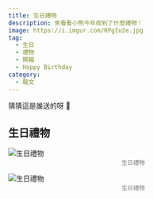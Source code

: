 ```yaml
---
title: 生日禮物
description: 來看看小熊今年收到了什麼禮物！
image: https://i.imgur.com/RPgIu2e.jpg
tag:
  - 生日
  - 禮物
  - 開箱
  - Happy Birthday
category:
  - 廢文
---
```


猜猜這是誰送的呀 🤗

## 生日禮物

![生日禮物](https://i.imgur.com/RPgIu2e.jpg)
<small style="display: block; text-align: center; color: #777;">生日禮物</small>
 
![生日禮物](https://i.imgur.com/Rbi6ZUF.jpg)
<small style="display: block; text-align: center; color: #777;">生日禮物</small>

